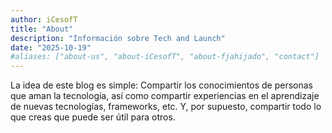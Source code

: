 ```yaml
---
author: iCesofT
title: "About"
description: "Información sobre Tech and Launch"
date: "2025-10-19"
#aliases: ["about-us", "about-iCesofT", "about-fjahijado", "contact"]
---
```


La idea de este blog es simple: Compartir los conocimientos de personas que aman la tecnología, así como compartir experiencias en el aprendizaje de nuevas tecnologías, frameworks, etc. Y, por supuesto, compartir todo lo que creas que puede ser útil para otros.
